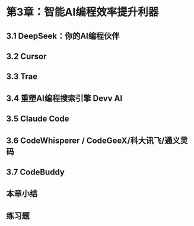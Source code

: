 # 第3章：智能AI编程效率提升利器

## 3.1 DeepSeek：你的AI编程伙伴

## 3.2 Cursor

## 3.3 Trae

## 3.4 重塑AI编程搜索引擎 Devv AI

## 3.5 Claude Code

## 3.6 CodeWhisperer / CodeGeeX/科大讯飞/通义灵码

## 3.7 CodeBuddy

## 本章小结

## 练习题